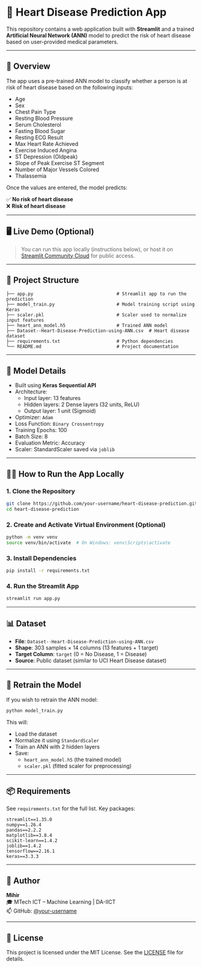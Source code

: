 
# 💓 Heart Disease Prediction App

This repository contains a web application built with **Streamlit** and a trained **Artificial Neural Network (ANN)** model to predict the risk of heart disease based on user-provided medical parameters.

---

## 🌟 Overview

The app uses a pre-trained ANN model to classify whether a person is at risk of heart disease based on the following inputs:

- Age
- Sex
- Chest Pain Type
- Resting Blood Pressure
- Serum Cholesterol
- Fasting Blood Sugar
- Resting ECG Result
- Max Heart Rate Achieved
- Exercise Induced Angina
- ST Depression (Oldpeak)
- Slope of Peak Exercise ST Segment
- Number of Major Vessels Colored
- Thalassemia

Once the values are entered, the model predicts:

✅ **No risk of heart disease**  
❌ **Risk of heart disease**

---

## 🖥️ Live Demo (Optional)

> You can run this app locally (instructions below), or host it on [Streamlit Community Cloud](https://streamlit.io/cloud) for public access.

---

## 📁 Project Structure

```
├── app.py                               # Streamlit app to run the prediction
├── model_train.py                       # Model training script using Keras
├── scaler.pkl                           # Scaler used to normalize input features
├── heart_ann_model.h5                   # Trained ANN model
├── Dataset--Heart-Disease-Prediction-using-ANN.csv  # Heart disease dataset
├── requirements.txt                     # Python dependencies
└── README.md                            # Project documentation
```

---

## 🧠 Model Details

- Built using **Keras Sequential API**
- Architecture:
  - Input layer: 13 features
  - Hidden layers: 2 Dense layers (32 units, ReLU)
  - Output layer: 1 unit (Sigmoid)
- Optimizer: `Adam`
- Loss Function: `Binary Crossentropy`
- Training Epochs: 100
- Batch Size: 8
- Evaluation Metric: Accuracy
- Scaler: StandardScaler saved via `joblib`

---

## 🏃‍♂️ How to Run the App Locally

### 1. Clone the Repository
```bash
git clone https://github.com/your-username/heart-disease-prediction.git
cd heart-disease-prediction
```

### 2. Create and Activate Virtual Environment (Optional)
```bash
python -m venv venv
source venv/bin/activate  # On Windows: venv\Scripts\activate
```

### 3. Install Dependencies
```bash
pip install -r requirements.txt
```

### 4. Run the Streamlit App
```bash
streamlit run app.py
```

---

## 📊 Dataset

- **File**: `Dataset--Heart-Disease-Prediction-using-ANN.csv`
- **Shape**: 303 samples × 14 columns (13 features + 1 target)
- **Target Column**: `target` (0 = No Disease, 1 = Disease)
- **Source**: Public dataset (similar to UCI Heart Disease dataset)

---

## 🔁 Retrain the Model

If you wish to retrain the ANN model:

```bash
python model_train.py
```

This will:
- Load the dataset
- Normalize it using `StandardScaler`
- Train an ANN with 2 hidden layers
- Save:
  - `heart_ann_model.h5` (the trained model)
  - `scaler.pkl` (fitted scaler for preprocessing)

---

## 📦 Requirements

See `requirements.txt` for the full list. Key packages:

```
streamlit==1.35.0
numpy==1.26.4
pandas==2.2.2
matplotlib==3.8.4
scikit-learn==1.4.2
joblib==1.4.2
tensorflow==2.16.1
keras==3.3.3
```

---

## 🙋 Author

**Mihir**  
🎓 MTech ICT – Machine Learning | DA-IICT  
📫 GitHub: [@your-username](https://github.com/your-username)

---

## 📄 License

This project is licensed under the MIT License. See the [LICENSE](LICENSE) file for details.
